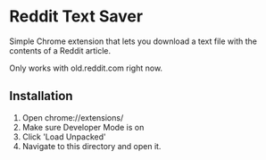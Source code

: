 # Reddit Text Saver

Simple Chrome extension that lets you download a text file with the contents of a Reddit article.

Only works with old.reddit.com right now.

## Installation

1. Open chrome://extensions/
2. Make sure Developer Mode is on
3. Click 'Load Unpacked'
4. Navigate to this directory and open it.

